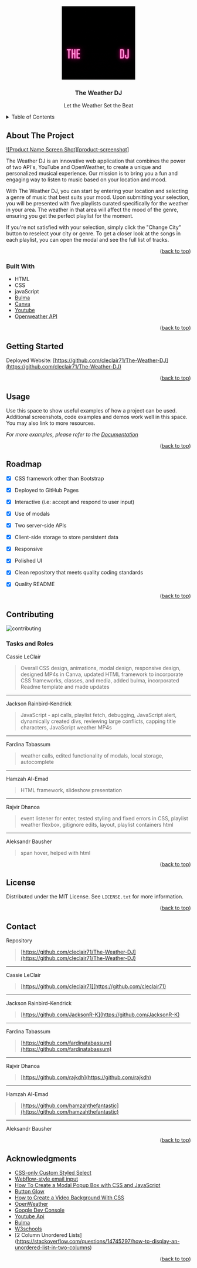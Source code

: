 
<!-- Improved compatibility of back to top link: See: https://github.com/othneildrew/Best-README-Template/pull/73 -->
<a name="readme-top"></a>
<!--
*** Thanks for checking out the Best-README-Template. If you have a suggestion
*** that would make this better, please fork the repo and create a pull request
*** or simply open an issue with the tag "enhancement".
*** Don't forget to give the project a star!
*** Thanks again! Now go create something AMAZING! :D
-->



<!-- PROJECT SHIELDS -->
<!--
*** I'm using markdown "reference style" links for readability.
*** Reference links are enclosed in brackets [ ] instead of parentheses ( ).
*** See the bottom of this document for the declaration of the reference variables
*** for contributors-url, forks-url, etc. This is an optional, concise syntax you may use.
*** https://www.markdownguide.org/basic-syntax/#reference-style-links
-->


<!-- PROJECT LOGO -->
<br />
<div align="center">
  <a href="https://github.com/cleclair71/The-Weather-DJ/blob/develop/Assets/images/The%20weather%20dj.gif">
    <img src="Assets\images\The weather dj.gif" alt="Logo" width="200" height="200">
  </a>

  <h3 align="center">The Weather DJ</h3>

  <p align="center">
    Let the Weather Set the Beat
  </p>
</div>



<!-- TABLE OF CONTENTS -->
<details>
  <summary>Table of Contents</summary>
  <ol>
    <li>
      <a href="#about-the-project">About The Project</a>
      <ul>
        <li><a href="#built-with">Built With</a></li>
      </ul>
    </li>
    <li>
      <a href="#getting-started">Getting Started</a>
    </li>
    <li><a href="#usage">Usage</a></li>
    <li><a href="#roadmap">Roadmap</a></li>
    <li><a href="#contributing">Contributing</a></li>
    <li><a href="#license">License</a></li>
    <li><a href="#contact">Contact</a></li>
    <li><a href="#acknowledgments">Acknowledgments</a></li>
  </ol>
</details>



<!-- ABOUT THE PROJECT -->
## About The Project

[![Product Name Screen Shot][product-screenshot]](https://example.com)

The Weather DJ is an innovative web application that combines the power of two API's, YouTube and OpenWeather, to create a unique and personalized musical experience. Our mission is to bring you a fun and engaging way to listen to music based on your location and mood.

With The Weather DJ, you can start by entering your location and selecting a genre of music that best suits your mood. Upon submitting your selection, you will be presented with five playlists curated specifically for the weather in your area. The weather in that area will affect the mood of the genre, ensuring you get the perfect playlist for the moment.

If you're not satisfied with your selection, simply click the "Change City" button to reselect your city or genre. To get a closer look at the songs in each playlist, you can open the modal and see the full list of tracks.

<p align="right">(<a href="#readme-top">back to top</a>)</p>



### Built With


* HTML
* CSS
* javaScript
* [Bulma](https://bulma.io/documentation/elements/title/)
* [Canva](https://www.canva.com/)
* [Youtube](https://www.youtube.com/)
* [Openweather API](https://openweathermap.org/api)


<p align="right">(<a href="#readme-top">back to top</a>)</p>



<!-- GETTING STARTED -->
## Getting Started

Deployed Website: [https://github.com/cleclair71/The-Weather-DJ](https://github.com/cleclair71/The-Weather-DJ)

<p align="right">(<a href="#readme-top">back to top</a>)</p>



<!-- USAGE EXAMPLES -->
## Usage

Use this space to show useful examples of how a project can be used. Additional screenshots, code examples and demos work well in this space. You may also link to more resources.

_For more examples, please refer to the [Documentation](https://example.com)_

<p align="right">(<a href="#readme-top">back to top</a>)</p>



<!-- ROADMAP -->
## Roadmap

- [x] CSS framework other than Bootstrap
- [x] Deployed to GitHub Pages
- [x] Interactive (i.e: accept and respond to user input)
- [x] Use of modals
- [x] Two server-side APIs
- [x] Client-side storage to store persistent data
- [x] Responsive
- [x] Polished UI
- [x] Clean repository that meets quality coding standards
- [x] Quality README


<p align="right">(<a href="#readme-top">back to top</a>)</p>


<!-- CONTRIBUTING -->
## Contributing
![contributing](https://user-images.githubusercontent.com/76407605/217901296-4c8742f8-b5aa-4587-9517-16888d65200b.JPG)
### Tasks and Roles 
Cassie LeClair
> Overall CSS design, animations, modal design, responsive design, designed MP4s in Canva, updated HTML framework to incorporate CSS frameworks, classes, and media, added bulma, incorporated Readme template and made updates
---
Jackson Rainbird-Kendrick 
> JavaScript - api calls, playlist fetch, debugging,  JavaScript alert, dynamically created divs, reviewing large conflicts, capping title characters, JavaScript weather MP4s
--- 
Fardina Tabassum
> weather calls, edited functionality of modals, local storage, autocomplete
---
Hamzah Al-Emad 
> HTML framework, slideshow presentation
---
Rajvir Dhanoa
> event listener for enter, tested styling and fixed errors in CSS, playlist weather flexbox, gitignore edits, layout, playlist containers html
---
Aleksandr Bausher
> span hover, helped with html



<p align="right">(<a href="#readme-top">back to top</a>)</p>



<!-- LICENSE -->
## License

Distributed under the MIT License. See `LICENSE.txt` for more information.

<p align="right">(<a href="#readme-top">back to top</a>)</p>



<!-- CONTACT -->
## Contact


Repository
> [https://github.com/cleclair71/The-Weather-DJ](https://github.com/cleclair71/The-Weather-DJ)
---
Cassie LeClair
> [https://github.com/cleclair71](https://github.com/cleclair71)
---
Jackson Rainbird-Kendrick
> [https://github.com/JacksonR-K](https://github.com/JacksonR-K)
---
Fardina Tabassum
> [https://github.com/fardinatabassum](https://github.com/fardinatabassum)
---
Rajvir Dhanoa
> [https://github.com/rajkdh](https://github.com/rajkdh)
---
Hamzah Al-Emad
> [https://github.com/hamzahthefantastic](https://github.com/hamzahthefantastic)
---
Aleksandr Bausher
<p align="right">(<a href="#readme-top">back to top</a>)</p>



<!-- ACKNOWLEDGMENTS -->
## Acknowledgments


* [CSS-only Custom Styled Select](https://levelup.gitconnected.com/css-only-custom-styled-select-99b1b022bfbf)
* [Webflow-style email input](https://codepen.io/PRtheRose/pen/BNgEJo)
* [How To Create a Modal Popup Box with CSS and JavaScript](https://sabe.io/tutorials/how-to-create-modal-popup-box)
* [Button Glow](https://codepen.io/Ks145/pen/MWGxbYr)
* [How to Create a Video Background With CSS](https://blog.hubspot.com/website/video-background-css)
* [OpenWeather](https://openweathermap.org/api)
* [Google Dev Console](https://console.cloud.google.com/)
* [Youtube Api](https://developers.google.com/youtube/v3/docs)
* [Bulma](https://bulma.io/documentation/elements/title/)
* [W3schools](w3schools.com)
* [2 Column Unordered Lists] (https://stackoverflow.com/questions/14745297/how-to-display-an-unordered-list-in-two-columns)

<p align="right">(<a href="#readme-top">back to top</a>)</p>


